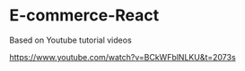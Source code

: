 # E-commerce-React

Based on Youtube tutorial videos

https://www.youtube.com/watch?v=BCkWFblNLKU&t=2073s
